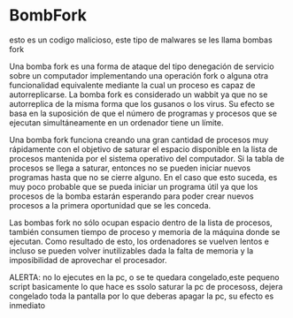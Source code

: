 # BombFork
esto es un codigo malicioso, este tipo de malwares se les llama bombas fork

Una bomba fork es una forma de ataque del tipo denegación de servicio sobre un computador implementando una operación fork o alguna otra funcionalidad equivalente mediante la cual un proceso es capaz de autorreplicarse. La bomba fork es considerado un wabbit ya que no se autorreplica de la misma forma que los gusanos o los virus. Su efecto se basa en la suposición de que el número de programas y procesos que se ejecutan simultáneamente en un ordenador tiene un límite.

Una bomba fork funciona creando una gran cantidad de procesos muy rápidamente con el objetivo de saturar el espacio disponible en la lista de procesos mantenida por el sistema operativo del computador. Si la tabla de procesos se llega a saturar, entonces no se pueden iniciar nuevos programas hasta que no se cierre alguno. En el caso que esto suceda, es muy poco probable que se pueda iniciar un programa útil ya que los procesos de la bomba estarán esperando para poder crear nuevos procesos a la primera oportunidad que se les conceda.

Las bombas fork no sólo ocupan espacio dentro de la lista de procesos, también consumen tiempo de proceso y memoria de la máquina donde se ejecutan. Como resultado de esto, los ordenadores se vuelven lentos e incluso se pueden volver inutilizables dada la falta de memoria y la imposibilidad de aprovechar el procesador. 

ALERTA: no lo ejecutes en la pc, o se te quedara congelado,este pequeno script basicamente lo que hace es ssolo saturar la pc de procesoss, dejera congelado toda la pantalla por lo que deberas apagar la pc, su efecto es inmediato
